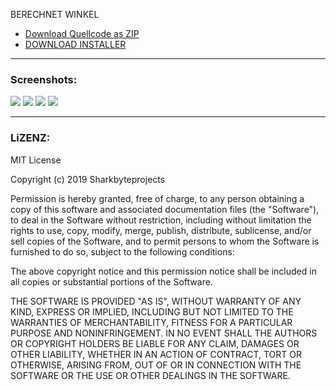 BERECHNET WINKEL


-  [Download Quellcode as ZIP](https://github.com/Sharkbyteprojects/Winkel-Rechner-Dreick-f-r-Sch-ler-und-Programmieranf-nger-QT/archive/master.zip)
- [DOWNLOAD INSTALLER](https://github.com/Sharkbyteprojects/Winkel-Rechner-Dreick-f-r-Sch-ler-und-Programmieranf-nger-QT/releases/download/WIN1/WINKEL.WINDOWS.INSTALL.exe)


---
### Screenshots:

![](https://user-images.githubusercontent.com/40953479/52411898-82140580-2add-11e9-86f8-a7f3403b58ed.PNG)
![](https://user-images.githubusercontent.com/40953479/52411897-817b6f00-2add-11e9-80ad-afeeeeb8024b.PNG)
![](https://user-images.githubusercontent.com/40953479/52411896-817b6f00-2add-11e9-9a6d-aab2649704f7.PNG)
![](https://user-images.githubusercontent.com/40953479/52411894-817b6f00-2add-11e9-803e-723861d874f4.PNG)


----

### LiZENZ:

MIT License

Copyright (c) 2019 Sharkbyteprojects

Permission is hereby granted, free of charge, to any person obtaining a copy
of this software and associated documentation files (the "Software"), to deal
in the Software without restriction, including without limitation the rights
to use, copy, modify, merge, publish, distribute, sublicense, and/or sell
copies of the Software, and to permit persons to whom the Software is
furnished to do so, subject to the following conditions:

The above copyright notice and this permission notice shall be included in all
copies or substantial portions of the Software.

THE SOFTWARE IS PROVIDED "AS IS", WITHOUT WARRANTY OF ANY KIND, EXPRESS OR
IMPLIED, INCLUDING BUT NOT LIMITED TO THE WARRANTIES OF MERCHANTABILITY,
FITNESS FOR A PARTICULAR PURPOSE AND NONINFRINGEMENT. IN NO EVENT SHALL THE
AUTHORS OR COPYRIGHT HOLDERS BE LIABLE FOR ANY CLAIM, DAMAGES OR OTHER
LIABILITY, WHETHER IN AN ACTION OF CONTRACT, TORT OR OTHERWISE, ARISING FROM,
OUT OF OR IN CONNECTION WITH THE SOFTWARE OR THE USE OR OTHER DEALINGS IN THE
SOFTWARE.
